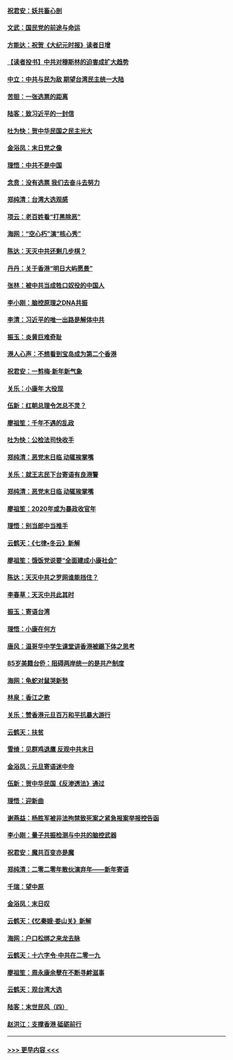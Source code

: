 #### [祝君安：妖共畜心剖](../pages/nsc993/n11794273.md?t=01152322) 
#### [文武：国民党的前途与命运](../pages/nsc993/n11794198.md?t=01152322) 
#### [方能达：祝贺《大纪元时报》读者日增](../pages/nsc993/n11793807.md?t=01152322) 
#### [【读者投书】中共对穆斯林的迫害成扩大趋势](../pages/nsc993/n11791371.md?t=01152322) 
#### [中立：中共与民为敌 期望台湾民主统一大陆](../pages/nsc993/n11790392.md?t=01152322) 
#### [苦胆：一张选票的距离](../pages/nsc993/n11788914.md?t=01152322) 
#### [陆客：致习近平的一封信](../pages/nsc993/n11788867.md?t=01152322) 
#### [吐为快：贺中华民国之民主光大](../pages/nsc993/n11788618.md?t=01152322) 
#### [金浴凤：末日党之像](../pages/nsc993/n11787475.md?t=01152322) 
#### [理悟：中共不是中国](../pages/nsc993/n11787463.md?t=01152322) 
#### [念贲：没有选票  我们去奋斗去努力](../pages/nsc993/n11787398.md?t=01152322) 
#### [郑纯清：台湾大选观感](../pages/nsc993/n11786210.md?t=01152322) 
#### [项云：老百姓看“打黑除恶”](../pages/nsc993/n11785398.md?t=01152322) 
#### [海网：“空心朽”演“核心秀”](../pages/nsc993/n11783874.md?t=01152322) 
#### [陈达：天灭中共还剩几步棋？](../pages/nsc993/n11783719.md?t=01152322) 
#### [丹丹：关于香港“明日大屿愿景”](../pages/nsc993/n11783273.md?t=01152322) 
#### [张林：被中共当成牲口奴役的中国人](../pages/nsc993/n11782397.md?t=01152322) 
#### [李小刚：脑控原理之DNA共振](../pages/nsc993/n11780962.md?t=01152322) 
#### [李清：习近平的唯一出路是解体中共](../pages/nsc993/n11780866.md?t=01152322) 
#### [振玉：炎黄巨难奇耻](../pages/nsc993/n11779632.md?t=01152322) 
#### [港人心声：不想看到宝岛成为第二个香港](../pages/nsc993/n11778817.md?t=01152322) 
#### [祝君安：一剪梅‧新年新气象](../pages/nsc993/n11776340.md?t=01152322) 
#### [关乐：小康年 大役现](../pages/nsc993/n11774213.md?t=01152322) 
#### [伍新：红朝总理令怎总不灵？](../pages/nsc993/n11770813.md?t=01152322) 
#### [廖祖笙：千年不遇的乱政](../pages/nsc993/n11770373.md?t=01152322) 
#### [吐为快：公检法司快收手](../pages/nsc993/n11770359.md?t=01152322) 
#### [郑纯清：恶党末日临 动辄挨掌嘴](../pages/nsc993/n11769912.md?t=01152322) 
#### [关乐：就王志民下台寄语有良港警](../pages/nsc993/n11769903.md?t=01152322) 
#### [郑纯清：恶党末日临 动辄挨掌嘴](../pages/nsc993/n11769356.md?t=01152322) 
#### [廖祖笙：2020年或为暴政收官年](../pages/nsc993/n11768216.md?t=01152322) 
#### [理悟：别当郎中当推手](../pages/nsc993/n11768243.md?t=01152322) 
#### [云鹤天：《七律▪冬云》新解](../pages/nsc993/n11768204.md?t=01152322) 
#### [廖祖笙：饿饭党说要“全面建成小康社会”](../pages/nsc993/n11767482.md?t=01152322) 
#### [陈达：天灭中共之罗网谁能挡住？](../pages/nsc993/n11767465.md?t=01152322) 
#### [李春草：天灭中共此其时](../pages/nsc993/n11767452.md?t=01152322) 
#### [振玉：寄语台湾](../pages/nsc993/n11767432.md?t=01152322) 
#### [理悟：小康在何方](../pages/nsc993/n11767394.md?t=01152322) 
#### [唐风：温哥华中学生课堂讲香港被踢下体之思考](../pages/nsc993/n11766848.md?t=01152322) 
#### [85岁美籍台侨：阻碍两岸统一的是共产制度](../pages/nsc993/n11765043.md?t=01152322) 
#### [海网：龟蛇对鼠哭新愁](../pages/nsc993/n11764895.md?t=01152322) 
#### [林泉：香江之歌](../pages/nsc993/n11764415.md?t=01152322) 
#### [关乐：赞香港元旦百万和平抗暴大游行](../pages/nsc993/n11764382.md?t=01152322) 
#### [云鹤天：扶贫](../pages/nsc993/n11764245.md?t=01152322) 
#### [雪绮：见群鸡退鹰  反观中共末日](../pages/nsc993/n11762112.md?t=01152322) 
#### [金浴凤：元旦寄语迷中帝](../pages/nsc993/n11761788.md?t=01152322) 
#### [伍新：贺中华民国《反渗透法》通过](../pages/nsc993/n11761994.md?t=01152322) 
#### [理悟：迎新曲](../pages/nsc993/n11761152.md?t=01152322) 
#### [谢燕益：杨胜军被非法拘禁致死案之紧急报案举报控告函](../pages/nsc993/n11756134.md?t=01152322) 
#### [李小刚：量子共振检测与中共的脑控武器](../pages/nsc993/n11754518.md?t=01152322) 
#### [祝君安：魔共百变亦是魔](../pages/nsc993/n11754469.md?t=01152322) 
#### [郑纯清：二零二零年散伙演弃年——新年寄语](../pages/nsc993/n11754195.md?t=01152322) 
#### [千瑞：望中原](../pages/nsc993/n11754159.md?t=01152322) 
#### [金浴凤：末日叹](../pages/nsc993/n11752359.md?t=01152322) 
#### [云鹤天：《忆秦娥‧娄山关》新解](../pages/nsc993/n11752348.md?t=01152322) 
#### [海网：户口松绑之来龙去脉](../pages/nsc993/n11752328.md?t=01152322) 
#### [云鹤天：十六字令‧中共在二零一九](../pages/nsc993/n11752305.md?t=01152322) 
#### [廖祖笙：周永康余孽在不断寻衅滋事](../pages/nsc993/n11751013.md?t=01152322) 
#### [云鹤天：观台湾大选](../pages/nsc993/n11751007.md?t=01152322) 
#### [陆客：末世民风（四）](../pages/nsc993/n11749203.md?t=01152322) 
#### [赵洪江：支撑香港 砥砺前行](../pages/nsc993/n11748482.md?t=01152322) 

----
#### [ >>> 更早内容 <<< ](../indexes/nsc993-earlier.md)

